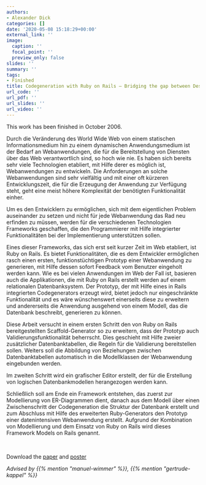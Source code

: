 ```yaml
---
authors:
- Alexander Dick
categories: []
date: '2020-05-08 15:18:29+00:00'
external_link: ''
image:
  caption: ''
  focal_point: ''
  preview_only: false
slides: ''
summary: ''
tags:
- Finished
title: Codegeneration with Ruby on Rails – Bridging the gap between Design and Implementation
url_code: ''
url_pdf: ''
url_slides: ''
url_video: ''
---
```


This work has been finished in October 2006.

Durch die Veränderung des World Wide Web von einem statischen Informationsmedium hin zu einem dynamischen Anwendungsmedium ist der Bedarf an Webanwendungen, die für die Bereitstellung von Diensten über das Web verantwortlich sind, so hoch wie nie. Es haben sich bereits sehr viele Technologien etabliert, mit Hilfe derer es möglich ist, Webanwendungen zu entwickeln. Die Anforderungen an solche Webanwendungen sind sehr vielfältig und mit einer oft kürzeren Entwicklungszeit, die für die Erzeugung der Anwendung zur Verfügung steht, geht eine meist höhere Komplexität der benötigten Funktionalität einher.

Um es den Entwicklern zu ermöglichen, sich mit dem eigentlichen Problem auseinander zu setzen und nicht für jede Webanwendung das Rad neu erfinden zu müssen, werden für die verschiedenen Technologien Frameworks geschaffen, die den Programmierer mit Hilfe integrierter Funktionalitäten bei der Implementierung unterstützen sollen.

Eines dieser Frameworks, das sich erst seit kurzer Zeit im Web etabliert, ist Ruby on Rails. Es bietet Funktionalitäten, die es dem Entwickler ermöglichen rasch einen ersten, funktionstüchtigen Prototyp einer Webanwendung zu generieren, mit Hilfe dessen sofort Feedback vom Benutzer eingeholt werden kann. Wie es bei vielen Anwendungen im Web der Fall ist, basieren auch die Applikationen, die mit Ruby on Rails erstellt werden auf einem relationalen Datenbanksystem. Der Prototyp, der mit Hilfe eines in Rails integrierten Codegenerators erzeugt wird, bietet jedoch nur eingeschränkte Funktionalität und es wäre wünschenswert einerseits diese zu erweitern und andererseits die Anwendung ausgehend von einem Modell, das die Datenbank beschreibt, generieren zu können.

Diese Arbeit versucht in einem ersten Schritt den von Ruby on Rails bereitgestellten Scaffold-Generator so zu erweitern, dass der Prototyp auch Validierungsfunktionalität beherrscht. Dies geschieht mit Hilfe zweier zusätzlicher Datenbanktabellen, die Regeln für die Validierung bereitstellen sollen. Weiters soll die Abbildung von Beziehungen zwischen Datenbanktabellen automatisch in die Modellklassen der Webanwendung eingebunden werden.

Im zweiten Schritt wird ein grafischer Editor erstellt, der für die Erstellung von logischen Datenbankmodellen herangezogen werden kann.

Schließlich soll am Ende ein Framework entstehen, das zuerst zur Modellierung von ER-Diagrammen dient, danach aus dem Modell über einen Zwischenschritt der Codegeneration die Struktur der Datenbank erstellt und zum Abschluss mit Hilfe des erweiterten Ruby-Generators den Prototyp einer datenintensiven Webanwendung erstellt. Aufgrund der Kombination von Modellierung und dem Einsatz von Ruby on Rails wird dieses Framework Models on Rails genannt.

&nbsp;

 Download the [paper](https://www.big.tuwien.ac.at/app/uploads/2016/10/Dick_paper.pdf) and [poster](https://www.big.tuwien.ac.at/app/uploads/2016/10/Dick_poster.pdf)

*Advised by {{% mention "manuel-wimmer" %}}, {{% mention "gertrude-kappel" %}}*